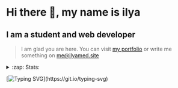 # Hi there 👋, my name is ilya
## I am a student and web developer
<!-- ![I am a student and web developer](https://i.pinimg.com/originals/b9/ba/44/b9ba446cca2bb06ff1a8d49fd46581ed.jpg) -->

>I am glad you are here. You can visit [my portfolio](https://ilyamed.site/) or write me something on me@ilyamed.site 

<!-- - 🔭 I’m currently working on some pet projects
- 🤔 I’m looking for help with design...
- 🥅 2022 Goals: Find a job
- 💬 Ask me about my favourite movies 
 -->
 
<details>
  <summary>:zap: Stats:</summary>
<p><!-- https://github.com/anmol098/waka-readme-stats -->
  
![Profile Views](https://komarev.com/ghpvc/?username=Terro216&color=blueviolet)

<!--START_SECTION:waka-->
![Code Time](http://img.shields.io/badge/Code%20Time-0%20secs-blue)

**🐱 My GitHub Data** 

> 🏆 400 Contributions in the Year 2022
 > 
> 📦 128.4 kB Used in GitHub's Storage 
 > 
> 💼 Opted to Hire
 > 
> 📜 14 Public Repositories 
 > 
> 🔑 2 Private Repositories  
 > 
**I'm a Night 🦉** 

```text
🌞 Morning    43 commits     ██░░░░░░░░░░░░░░░░░░░░░░░   9.33% 
🌆 Daytime    77 commits     ████░░░░░░░░░░░░░░░░░░░░░   16.7% 
🌃 Evening    194 commits    ██████████░░░░░░░░░░░░░░░   42.08% 
🌙 Night      147 commits    ████████░░░░░░░░░░░░░░░░░   31.89%

```


📊 **This Week I Spent My Time On** 

```text
⌚︎ Time Zone: Europe/Moscow

💬 Programming Languages: 
JavaScript               21 mins             ████████████████████████░   98.14% 
JSON                     0 secs              ░░░░░░░░░░░░░░░░░░░░░░░░░   1.13% 
Git Config               0 secs              ░░░░░░░░░░░░░░░░░░░░░░░░░   0.69% 
Other                    0 secs              ░░░░░░░░░░░░░░░░░░░░░░░░░   0.04% 
C++                      0 secs              ░░░░░░░░░░░░░░░░░░░░░░░░░   0.0%

🔥 Editors: 
VS Code                  21 mins             █████████████████████████   100.0% 
CLion                    0 secs              ░░░░░░░░░░░░░░░░░░░░░░░░░   0.0%

🐱‍💻 Projects: 
ITLab-Projects-Front     21 mins             █████████████████████████   100.0% 
siaod                    0 secs              ░░░░░░░░░░░░░░░░░░░░░░░░░   0.0%

```


 Last Updated on 30/06/2022 18:51:03 UTC
<!--END_SECTION:waka-->
  
![GitHub stats](https://github-readme-stats.vercel.app/api?username=Terro216&show_icons=true&theme=darcula)  
</p>
</details>

[![Typing SVG](https://readme-typing-svg.herokuapp.com?color=%23204829&duration=7000&lines=Wake+up%2C+Neo...)](https://git.io/typing-svg)
